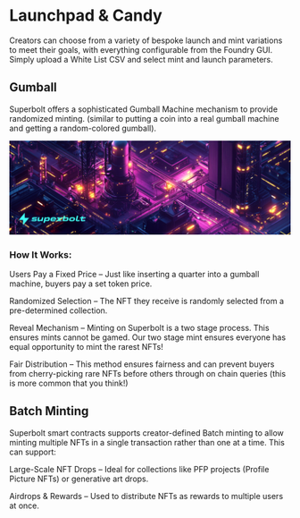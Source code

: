 # Launchpad & Candy

Creators can choose from a variety of bespoke launch and mint variations to meet their goals, with everything configurable from the Foundry GUI. Simply upload a White List CSV and select mint and launch parameters.

## Gumball

Superbolt offers a sophisticated Gumball Machine mechanism to provide randomized minting. (similar to putting a coin into a real gumball machine and getting a random-colored gumball).

![Superbolt Gumball machine](7.png)

### How It Works:
Users Pay a Fixed Price – Just like inserting a quarter into a gumball machine, buyers pay a set token price.

Randomized Selection – The NFT they receive is randomly selected from a pre-determined collection.

Reveal Mechanism – Minting on Superbolt is a two stage process. This ensures mints cannot be gamed. Our two stage mint ensures everyone has equal opportunity to mint the rarest NFTs!

Fair Distribution – This method ensures fairness and can prevent buyers from cherry-picking rare NFTs before others through on chain queries (this is more common that you think!)

## Batch Minting

Superbolt smart contracts supports creator-defined Batch minting to allow minting multiple NFTs in a single transaction rather than one at a time. This can support:

Large-Scale NFT Drops – Ideal for collections like PFP projects (Profile Picture NFTs) or generative art drops.

Airdrops & Rewards – Used to distribute NFTs as rewards to multiple users at once.

